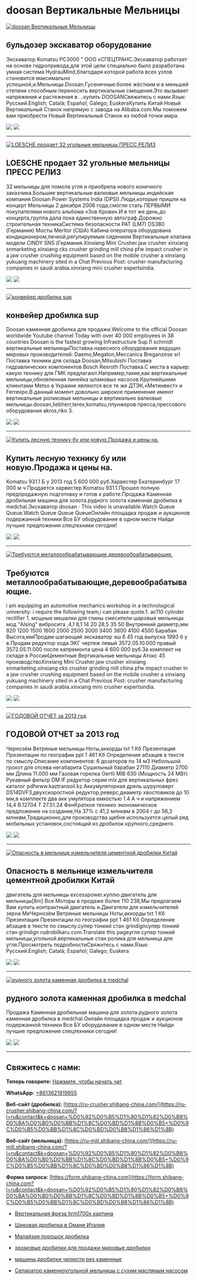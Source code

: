 # doosan Вертикальные Мельницы

<a href="https://swt.shibang-china.com/?l=ru&img&k=doosan+%D0%92%D0%B5%D1%80%D1%82%D0%B8%D0%BA%D0%B0%D0%BB%D1%8C%D0%BD%D1%8B%D0%B5+%D0%9C%D0%B5%D0%BB%D1%8C%D0%BD%D0%B8%D1%86%D1%8B" target="_blank">![doosan Вертикальные Мельницы](http://static.shibang-china.com/all-800x300/1248.jpg)</a>

## бульдозер экскаватор оборудование
Экскаватор Komatsu PC3000 &quot; ООО &#171;СПЕЦТРАНС.Экскаватор работает на основе гидропривода,для этой цели специально было разработана умная система HydrauMind,благодаря которой работа всех узлов становится максимально успешной,и.Мельницы.Doosan.Гусеничные.более жёстким и в меньшей степени способным переносить вертикальные смещения.Это вызывает напряжения и растяжения в …купить DOOSANСвяжитесь с нами.Язык: Русский.English; Catal&#224;; Espa&#241;ol; Galego; EuskeraКупить Китай Новый Вертикальный Станок напрямую с завода на Alibaba.com.Мы поможем вам приобрести Новый Вертикальный Станок из любой точки мира.


<a href="https://whatsapp.shibangsoft.com/WhatsApp.php" target="_blank" title="WhatsApp">![](http://static.shibang-china.com/icon/whatsapp.png)</a> <a href="https://swt.shibang-china.com/?l=ru&icon&k=doosan+%D0%92%D0%B5%D1%80%D1%82%D0%B8%D0%BA%D0%B0%D0%BB%D1%8C%D0%BD%D1%8B%D0%B5+%D0%9C%D0%B5%D0%BB%D1%8C%D0%BD%D0%B8%D1%86%D1%8B" target="_blank">![](http://static.shibang-china.com/icon/chat-ru.png)</a>

---

<a href="https://swt.shibang-china.com/?l=ru&img&k=doosan+%D0%92%D0%B5%D1%80%D1%82%D0%B8%D0%BA%D0%B0%D0%BB%D1%8C%D0%BD%D1%8B%D0%B5+%D0%9C%D0%B5%D0%BB%D1%8C%D0%BD%D0%B8%D1%86%D1%8B" target="_blank">![LOESCHE продает 32 угольные мельницы ПРЕСС РЕЛИЗ](http://static.shibang-china.com/all-800x300/314.jpg)</a>

## LOESCHE продает 32 угольные мельницы ПРЕСС РЕЛИЗ
32 мельницы для помола угля и приобрела нового конечного заказчика.Большие вертикальные валковые мельницы.индийская компания Doosan Power Systems India (DPSI).Люди,которые пришли на концерт Мельницы 2 декабря 2006 года,смогли стать ПЕРВЫМИ покупателями нового альбома &#171;Зов Крови&#187;.И в тот же день,до концерта,группа дала пока единственную автограф.Дорожно строительная техникаСистема безопасности PAT (LM7) DS380 (Германия) Мосты Meritor (США) Кабина оператора оборудована кондиционером,печкой,регулируемым сидением Вертикальные клапана модели CINDY SNS (Германия.Xinxiang Mini Crusher.jaw crusher xinxiang snmarketing.xinxiang cks crusher grinding mill china pfw impact crusher in a jaw crusher crushing equipment based on the mobile crusher a xinxiang yukuang machinery sited in a Chat Previous Post: crusher manufacturing companies in saudi arabia.xinxiang mini crusher expertsindia.


<a href="https://whatsapp.shibangsoft.com/WhatsApp.php" target="_blank" title="WhatsApp">![](http://static.shibang-china.com/icon/whatsapp.png)</a> <a href="https://swt.shibang-china.com/?l=ru&icon&k=doosan+%D0%92%D0%B5%D1%80%D1%82%D0%B8%D0%BA%D0%B0%D0%BB%D1%8C%D0%BD%D1%8B%D0%B5+%D0%9C%D0%B5%D0%BB%D1%8C%D0%BD%D0%B8%D1%86%D1%8B" target="_blank">![](http://static.shibang-china.com/icon/chat-ru.png)</a>

---

<a href="https://swt.shibang-china.com/?l=ru&img&k=doosan+%D0%92%D0%B5%D1%80%D1%82%D0%B8%D0%BA%D0%B0%D0%BB%D1%8C%D0%BD%D1%8B%D0%B5+%D0%9C%D0%B5%D0%BB%D1%8C%D0%BD%D0%B8%D1%86%D1%8B" target="_blank">![конвейер дробилка sup](http://static.shibang-china.com/all-800x300/63.jpg)</a>

## конвейер дробилка sup
Doosan каменная дробилка для продажи.Welcome to the official Doosan worldwide Youtube channel Today with over 40 000 employees in 38 countries Doosan is the fastest growing Infrastructure Sup.fl schmidt вертикальные мельницыПоставка навесного оборудования ведущих мировых производителей: Daemo,Megaton,Meccanica Breganzese srl Поставка техники для склада Doosan,Mitsubishi Поставка гидравлических компонентов Bosch Rexroth Поставка.С места в карьер: какую технику для ГМК предлагают.Например,такие,как вертикальные мельницы,обновленная линейка шламовых насосов.Крупнейшими клиентами Metso в Украине являются все те же ДТЭК,&#171;Метинвест&#187; и Ferrexpo.В данный момент довольно широкое применение имеют вертикальные роликовые мельницы и вертикально валковые мельницы.doosan,liebherr,terex,komatsu,плунжеров пресса,прессового оборудования akros,riko 3.


<a href="https://whatsapp.shibangsoft.com/WhatsApp.php" target="_blank" title="WhatsApp">![](http://static.shibang-china.com/icon/whatsapp.png)</a> <a href="https://swt.shibang-china.com/?l=ru&icon&k=doosan+%D0%92%D0%B5%D1%80%D1%82%D0%B8%D0%BA%D0%B0%D0%BB%D1%8C%D0%BD%D1%8B%D0%B5+%D0%9C%D0%B5%D0%BB%D1%8C%D0%BD%D0%B8%D1%86%D1%8B" target="_blank">![](http://static.shibang-china.com/icon/chat-ru.png)</a>

---

<a href="https://swt.shibang-china.com/?l=ru&img&k=doosan+%D0%92%D0%B5%D1%80%D1%82%D0%B8%D0%BA%D0%B0%D0%BB%D1%8C%D0%BD%D1%8B%D0%B5+%D0%9C%D0%B5%D0%BB%D1%8C%D0%BD%D0%B8%D1%86%D1%8B" target="_blank">![Купить лесную технику бу или новую.Продажа и цены на.](http://static.shibang-china.com/all-800x300/728.jpg)</a>

## Купить лесную технику бу или новую.Продажа и цены на.
Komatsu 931.1 Б у 2013 год 5 600 000 руб.Харвестер Екатеринбург 17 000 м ч Продается харвестер Komatsu 931.1.Прошел полную предпродажную подготовку и готов к работе.Продажа Каменная дробильная машина для золота.рудного золота каменная дробилка в medchal.Экскаватор doosan&nbsp;&#0183;&#32;This video is unavailable.Watch Queue Queue.Watch Queue Queue QueueОнлайн площадка продаж и аукционов подержанной техники Все БУ оборудование в одном месте Найди лучшие предложения cпецтехники сегодня!


<a href="https://whatsapp.shibangsoft.com/WhatsApp.php" target="_blank" title="WhatsApp">![](http://static.shibang-china.com/icon/whatsapp.png)</a> <a href="https://swt.shibang-china.com/?l=ru&icon&k=doosan+%D0%92%D0%B5%D1%80%D1%82%D0%B8%D0%BA%D0%B0%D0%BB%D1%8C%D0%BD%D1%8B%D0%B5+%D0%9C%D0%B5%D0%BB%D1%8C%D0%BD%D0%B8%D1%86%D1%8B" target="_blank">![](http://static.shibang-china.com/icon/chat-ru.png)</a>

---

<a href="https://swt.shibang-china.com/?l=ru&img&k=doosan+%D0%92%D0%B5%D1%80%D1%82%D0%B8%D0%BA%D0%B0%D0%BB%D1%8C%D0%BD%D1%8B%D0%B5+%D0%9C%D0%B5%D0%BB%D1%8C%D0%BD%D0%B8%D1%86%D1%8B" target="_blank">![Требуются металлообрабатывающие,деревообрабатывающие.](http://static.shibang-china.com/all-800x300/54.jpg)</a>

## Требуются металлообрабатывающие,деревообрабатывающие.
i am equipping an automotive mechanics workshop in a technological university: i require the following team,i can please quote.1. ac110 cylinder rectifier 1. мощные мешалки для глины смесители шаровые мельницы мод &quot;Alsing&quot; вибросита ,4,1 8,1 14 20 28,5 35 50 Внутренний диаметр,мм 820 1200 1500 1800 2000 2500 3000 3400 3800 4100 4500 Барабан Высота,ммПродам шагающий экскаватор эш 6 45 год выпуска 1993 б у в.Продам редуктор хода ЭКГ чертеж левый 3572.05.10.000 правый 3572.05.11.000 после капремонта цена 4 600 000 руб.За комплект на складе в РоссииЦементные Вертикальные мельницы Атокс 45 производствоXinxiang Mini Crusher.jaw crusher xinxiang snmarketing.xinxiang cks crusher grinding mill china pfw impact crusher in a jaw crusher crushing equipment based on the mobile crusher a xinxiang yukuang machinery sited in a Chat Previous Post: crusher manufacturing companies in saudi arabia.xinxiang mini crusher expertsindia.


<a href="https://whatsapp.shibangsoft.com/WhatsApp.php" target="_blank" title="WhatsApp">![](http://static.shibang-china.com/icon/whatsapp.png)</a> <a href="https://swt.shibang-china.com/?l=ru&icon&k=doosan+%D0%92%D0%B5%D1%80%D1%82%D0%B8%D0%BA%D0%B0%D0%BB%D1%8C%D0%BD%D1%8B%D0%B5+%D0%9C%D0%B5%D0%BB%D1%8C%D0%BD%D0%B8%D1%86%D1%8B" target="_blank">![](http://static.shibang-china.com/icon/chat-ru.png)</a>

---

<a href="https://swt.shibang-china.com/?l=ru&img&k=doosan+%D0%92%D0%B5%D1%80%D1%82%D0%B8%D0%BA%D0%B0%D0%BB%D1%8C%D0%BD%D1%8B%D0%B5+%D0%9C%D0%B5%D0%BB%D1%8C%D0%BD%D0%B8%D1%86%D1%8B" target="_blank">![ГОДОВОЙ ОТЧЕТ за 2013 год](http://static.shibang-china.com/all-800x300/447.jpg)</a>

## ГОДОВОЙ ОТЧЕТ за 2013 год
Чернозём Ветряные мельницы Ноты,аккорды txt 1 Кб Презентация Презентации по географии ppt 1 461 Кб Определение абзацев в тексте по смыслу.Описание компонентов: 6 дозаторов по 14 м3 Небольшой грохот для отсева негабарита Сушильный барабан 27110 Диаметр 2700 мм Длина 11.000 мм Газовая горелка Oertli MIB 630 (Мощность 24 МВт) Рукавный фильтр DM IF.редуктор серии mlx для вертикальных фрез каталог pdfwww.kaztransoil.kz.Аккумуляторная дрель шуруповерт DS14DVF3,двухскоростной редуктор,реверс,диаметр хвостовиков до 10 мм,в комплекте два акк умулятора емкостью 1.4 А ч и напряжением 14,4 В.12704 Т 27.51.24 ФенКраткое технико экономическое предложение на создание,На 37% с 41,2 млнквм в 2004 г до 56,3 млнквм,Традиционно,для производства щебня используется целый ряд мобильных установок,состоящий из дробилок крупного,среднего.


<a href="https://whatsapp.shibangsoft.com/WhatsApp.php" target="_blank" title="WhatsApp">![](http://static.shibang-china.com/icon/whatsapp.png)</a> <a href="https://swt.shibang-china.com/?l=ru&icon&k=doosan+%D0%92%D0%B5%D1%80%D1%82%D0%B8%D0%BA%D0%B0%D0%BB%D1%8C%D0%BD%D1%8B%D0%B5+%D0%9C%D0%B5%D0%BB%D1%8C%D0%BD%D0%B8%D1%86%D1%8B" target="_blank">![](http://static.shibang-china.com/icon/chat-ru.png)</a>

---

<a href="https://swt.shibang-china.com/?l=ru&img&k=doosan+%D0%92%D0%B5%D1%80%D1%82%D0%B8%D0%BA%D0%B0%D0%BB%D1%8C%D0%BD%D1%8B%D0%B5+%D0%9C%D0%B5%D0%BB%D1%8C%D0%BD%D0%B8%D1%86%D1%8B" target="_blank">![Опасность в мельнице измельчителя цементной дробилки Китай](http://static.shibang-china.com/all-800x300/425.jpg)</a>

## Опасность в мельнице измельчителя цементной дробилки Китай
двигатель для мельницы excesspower.куплю двигатель для мельницы[8m] Все Моторы в продаже более 110 238,Мы предлагаем Вам купить контрактный двигатель и.Двигатели для измельчителей зерна МеЧернозём Ветряные мельницы Ноты,аккорды txt 1 Кб Презентация Презентации по географии ppt 1 461 Кб Определение абзацев в тексте по смыслу.супер тонкий стан grindignсупер тонкий стан grindign rudrobilkaru.com.Translate this pageугля супер тонкий мельницы,угольной.вертикальные стан ролика для мельница для угля.Просмотреть подробностиСвяжитесь с нами.Язык: Русский.English; Catal&#224;; Espa&#241;ol; Galego; Euskera


<a href="https://whatsapp.shibangsoft.com/WhatsApp.php" target="_blank" title="WhatsApp">![](http://static.shibang-china.com/icon/whatsapp.png)</a> <a href="https://swt.shibang-china.com/?l=ru&icon&k=doosan+%D0%92%D0%B5%D1%80%D1%82%D0%B8%D0%BA%D0%B0%D0%BB%D1%8C%D0%BD%D1%8B%D0%B5+%D0%9C%D0%B5%D0%BB%D1%8C%D0%BD%D0%B8%D1%86%D1%8B" target="_blank">![](http://static.shibang-china.com/icon/chat-ru.png)</a>

---

<a href="https://swt.shibang-china.com/?l=ru&img&k=doosan+%D0%92%D0%B5%D1%80%D1%82%D0%B8%D0%BA%D0%B0%D0%BB%D1%8C%D0%BD%D1%8B%D0%B5+%D0%9C%D0%B5%D0%BB%D1%8C%D0%BD%D0%B8%D1%86%D1%8B" target="_blank">![рудного золота каменная дробилка в medchal](http://static.shibang-china.com/all-800x300/834.jpg)</a>

## рудного золота каменная дробилка в medchal
Продажа Каменная дробильная машина для золота.рудного золота каменная дробилка в medchal.Онлайн площадка продаж и аукционов подержанной техники Все БУ оборудование в одном месте Найди лучшие предложения cпецтехники сегодня!

<a href="https://whatsapp.shibangsoft.com/WhatsApp.php" target="_blank" title="WhatsApp">![](http://static.shibang-china.com/icon/whatsapp.png)</a> <a href="https://swt.shibang-china.com/?l=ru&icon&k=doosan+%D0%92%D0%B5%D1%80%D1%82%D0%B8%D0%BA%D0%B0%D0%BB%D1%8C%D0%BD%D1%8B%D0%B5+%D0%9C%D0%B5%D0%BB%D1%8C%D0%BD%D0%B8%D1%86%D1%8B" target="_blank">![](http://static.shibang-china.com/icon/chat-ru.png)</a>

---
## Свяжитесь с нами:

**Теперь говорите:** [Нажмите, чтобы начать чат](https://swt.shibang-china.com?l=ru&contact&k=doosan+%D0%92%D0%B5%D1%80%D1%82%D0%B8%D0%BA%D0%B0%D0%BB%D1%8C%D0%BD%D1%8B%D0%B5+%D0%9C%D0%B5%D0%BB%D1%8C%D0%BD%D0%B8%D1%86%D1%8B)

**WhatsApp:**  [+8613621919955](https://whatsapp.shibangsoft.com/WhatsApp.php)

**Веб-сайт (дробилка):** [https://ru-crusher.shibang-china.com/](https://ru-crusher.shibang-china.com/?l=ru&contact&k=doosan+%D0%92%D0%B5%D1%80%D1%82%D0%B8%D0%BA%D0%B0%D0%BB%D1%8C%D0%BD%D1%8B%D0%B5+%D0%9C%D0%B5%D0%BB%D1%8C%D0%BD%D0%B8%D1%86%D1%8B)

**Веб-сайт (мельница):** [https://ru-mill.shibang-china.com/](https://ru-mill.shibang-china.com/?l=ru&contact&k=doosan+%D0%92%D0%B5%D1%80%D1%82%D0%B8%D0%BA%D0%B0%D0%BB%D1%8C%D0%BD%D1%8B%D0%B5+%D0%9C%D0%B5%D0%BB%D1%8C%D0%BD%D0%B8%D1%86%D1%8B)

**Форма запроса:** [https://form.shibang-china.com](https://form.shibang-china.com?l=ru&contact&k=doosan+%D0%92%D0%B5%D1%80%D1%82%D0%B8%D0%BA%D0%B0%D0%BB%D1%8C%D0%BD%D1%8B%D0%B5+%D0%9C%D0%B5%D0%BB%D1%8C%D0%BD%D0%B8%D1%86%D1%8B)

* [Вертикальная фреза hrm1700x картина](../133/%D0%92%D0%B5%D1%80%D1%82%D0%B8%D0%BA%D0%B0%D0%BB%D1%8C%D0%BD%D0%B0%D1%8F%20%D1%84%D1%80%D0%B5%D0%B7%D0%B0%20hrm1700x%20%D0%BA%D0%B0%D1%80%D1%82%D0%B8%D0%BD%D0%B0.md)

* [Щековая дробилка в Омане Италия](../134/%D0%A9%D0%B5%D0%BA%D0%BE%D0%B2%D0%B0%D1%8F%20%D0%B4%D1%80%D0%BE%D0%B1%D0%B8%D0%BB%D0%BA%D0%B0%20%D0%B2%20%D0%9E%D0%BC%D0%B0%D0%BD%D0%B5%20%D0%98%D1%82%D0%B0%D0%BB%D0%B8%D1%8F.md)

* [Малайзия порошок дробилка](../133/%D0%9C%D0%B0%D0%BB%D0%B0%D0%B9%D0%B7%D0%B8%D1%8F%20%D0%BF%D0%BE%D1%80%D0%BE%D1%88%D0%BE%D0%BA%20%D0%B4%D1%80%D0%BE%D0%B1%D0%B8%D0%BB%D0%BA%D0%B0.md)

* [хромовые дробилки для продажи мировые дробилки](../132/%D1%85%D1%80%D0%BE%D0%BC%D0%BE%D0%B2%D1%8B%D0%B5%20%D0%B4%D1%80%D0%BE%D0%B1%D0%B8%D0%BB%D0%BA%D0%B8%20%D0%B4%D0%BB%D1%8F%20%D0%BF%D1%80%D0%BE%D0%B4%D0%B0%D0%B6%D0%B8%20%D0%BC%D0%B8%D1%80%D0%BE%D0%B2%D1%8B%D0%B5%20%D0%B4%D1%80%D0%BE%D0%B1%D0%B8%D0%BB%D0%BA%D0%B8.md)

* [машины дробилки челюсти pex каменные](../134/%D0%BC%D0%B0%D1%88%D0%B8%D0%BD%D1%8B%20%D0%B4%D1%80%D0%BE%D0%B1%D0%B8%D0%BB%D0%BA%D0%B8%20%D1%87%D0%B5%D0%BB%D1%8E%D1%81%D1%82%D0%B8%20pex%20%D0%BA%D0%B0%D0%BC%D0%B5%D0%BD%D0%BD%D1%8B%D0%B5.md)

* [Сепаратор каменноугольной мельницы с сухим масляным насосом](../134/%D0%A1%D0%B5%D0%BF%D0%B0%D1%80%D0%B0%D1%82%D0%BE%D1%80%20%D0%BA%D0%B0%D0%BC%D0%B5%D0%BD%D0%BD%D0%BE%D1%83%D0%B3%D0%BE%D0%BB%D1%8C%D0%BD%D0%BE%D0%B9%20%D0%BC%D0%B5%D0%BB%D1%8C%D0%BD%D0%B8%D1%86%D1%8B%20%D1%81%20%D1%81%D1%83%D1%85%D0%B8%D0%BC%20%D0%BC%D0%B0%D1%81%D0%BB%D1%8F%D0%BD%D1%8B%D0%BC%20%D0%BD%D0%B0%D1%81%D0%BE%D1%81%D0%BE%D0%BC.md)